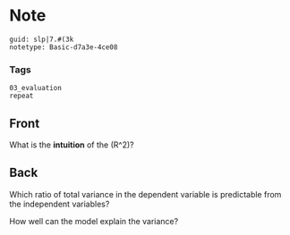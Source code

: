 # Note
```
guid: slp|7.#(3k
notetype: Basic-d7a3e-4ce08
```

### Tags
```
03_evaluation
repeat
```

## Front
What is the <b>intuition</b> of the \(R^2\)?

## Back
Which ratio of total variance in the dependent variable is
predictable from the independent variables?
<div>
  How well can the model explain the variance?
</div>
